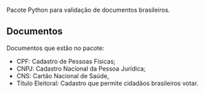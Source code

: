 Pacote Python para validação de documentos brasileiros.

## Documentos
Documentos que estão no pacote:

- CPF: Cadastro de Pessoas Físicas;
- CNPJ: Cadastro Nacional da Pessoa Jurídica;
- CNS: Cartão Nacional de Saúde,
- Título Eleitoral: Cadastro que permite cidadãos brasileiros votar.
